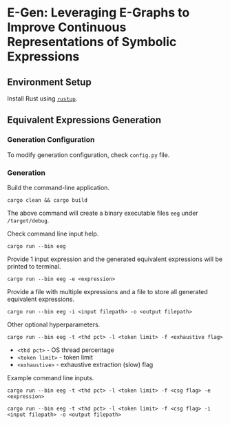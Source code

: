 # E-Gen: Leveraging E-Graphs to Improve Continuous Representations of Symbolic Expressions

## Environment Setup
Install Rust using [`rustup`](https://www.rust-lang.org/tools/install).

## Equivalent Expressions Generation

### Generation Configuration
To modify generation configuration, check `config.py` file.

### Generation
Build the command-line application.
```
cargo clean && cargo build
```
The above command will create a binary executable files `eeg` under `/target/debug`.

Check command line input help.
```
cargo run --bin eeg
```
Provide 1 input expression and the generated equivalent expressions will be
printed to terminal.
```
cargo run --bin eeg -e <expression>
```
Provide a file with multiple expressions and a file to store all generated
equivalent expressions.
```
cargo run --bin eeg -i <input filepath> -o <output filepath>
```
Other optional hyperparameters.
```
cargo run --bin eeg -t <thd pct> -l <token limit> -f <exhaustive flag>
```
* `<thd pct>` - OS thread percentage
* `<token limit>` - token limit
* `<exhaustive>` - exhaustive extraction (slow) flag

Example command line inputs.
```
cargo run --bin eeg -t <thd pct> -l <token limit> -f <csg flag> -e <expression>
```
```
cargo run --bin eeg -t <thd pct> -l <token limit> -f <csg flag> -i <input filepath> -o <output filepath>
```
